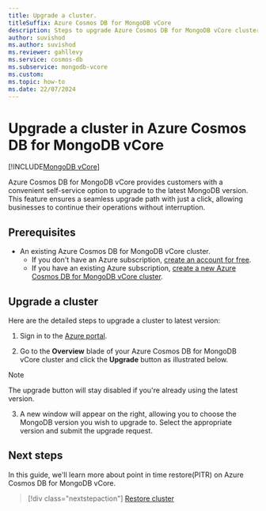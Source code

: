 ```yaml
---
title: Upgrade a cluster.
titleSuffix: Azure Cosmos DB for MongoDB vCore
description: Steps to upgrade Azure Cosmos DB for MongoDB vCore cluster from a lower version to latest version.
author: suvishod
ms.author: suvishod
ms.reviewer: gahllevy
ms.service: cosmos-db
ms.subservice: mongodb-vcore
ms.custom:
ms.topic: how-to
ms.date: 22/07/2024
---
```


# Upgrade a cluster in Azure Cosmos DB for MongoDB vCore

[!INCLUDE[MongoDB vCore](~/reusable-content/ce-skilling/azure/includes/cosmos-db/includes/appliesto-mongodb-vcore.md)]

Azure Cosmos DB for MongoDB vCore provides customers with a convenient self-service option to upgrade to the latest MongoDB version. This feature ensures a seamless upgrade path with just a click, allowing businesses to continue their operations without interruption.


## Prerequisites

- An existing Azure Cosmos DB for MongoDB vCore cluster.
  - If you don't have an Azure subscription, [create an account for free](https://azure.microsoft.com/free).
  - If you have an existing Azure subscription, [create a new Azure Cosmos DB for MongoDB vCore cluster](quickstart-portal.md).


## Upgrade a cluster

Here are the detailed steps to upgrade a cluster to latest version:

1. Sign in to the [Azure portal](https://portal.azure.com).

2. Go to the **Overview** blade of your Azure Cosmos DB for MongoDB vCore cluster and click the **Upgrade** button as illustrated below.

> [!NOTE]
> The upgrade button will stay disabled if you're already using the latest version.

3. A new window will appear on the right, allowing you to choose the MongoDB version you wish to upgrade to. Select the appropriate version and submit the upgrade request.



## Next steps

In this guide, we'll learn more about point in time restore(PITR) on Azure Cosmos DB for MongoDB vCore.

> [!div class="nextstepaction"]
> [Restore cluster](how-to-restore-cluster.md)
